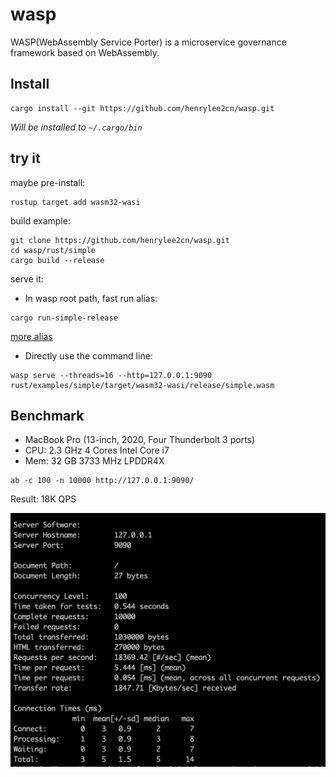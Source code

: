 # wasp

WASP(WebAssembly Service Porter) is a microservice governance framework based on WebAssembly.

## Install

```shell
cargo install --git https://github.com/henrylee2cn/wasp.git
```

*Will be installed to `~/.cargo/bin`*

## try it

maybe pre-install:

```shell
rustup target add wasm32-wasi
```

build example:

```shell
git clone https://github.com/henrylee2cn/wasp.git
cd wasp/rust/simple
cargo build --release
```

serve it:

- In wasp root path, fast run alias:

```shell
cargo run-simple-release
```

[more alias](.cargo/config.toml)

- Directly use the command line:

```shell
wasp serve --threads=16 --http=127.0.0.1:9090 rust/examples/simple/target/wasm32-wasi/release/simple.wasm
```

## Benchmark

- MacBook Pro (13-inch, 2020, Four Thunderbolt 3 ports)
- CPU: 2.3 GHz 4 Cores Intel Core i7
- Mem: 32 GB 3733 MHz LPDDR4X

```shell
ab -c 100 -n 10000 http://127.0.0.1:9090/
```

Result: 18K QPS

![](doc/wasp.png)

